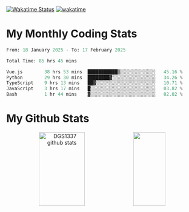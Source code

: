 [![Wakatime Status](https://github.com/noopurphalak/noopurphalak/workflows/wakatime-status-update/badge.svg)](https://github.com/noopurphalak/noopurphalak/actions/workflows/main.yml)
[![wakatime](https://wakatime.com/badge/user/80ace140-ef40-4fdd-b8ed-f3be3d2e1aea.svg)](https://wakatime.com/@80ace140-ef40-4fdd-b8ed-f3be3d2e1aea)

# My Monthly Coding Stats

<!--START_SECTION:waka-->

```python
From: 18 January 2025 - To: 17 February 2025

Total Time: 85 hrs 45 mins

Vue.js        38 hrs 53 mins  ███████████▒░░░░░░░░░░░░░   45.16 %
Python        29 hrs 30 mins  ████████▓░░░░░░░░░░░░░░░░   34.26 %
TypeScript    9 hrs 13 mins   ██▓░░░░░░░░░░░░░░░░░░░░░░   10.71 %
JavaScript    3 hrs 17 mins   █░░░░░░░░░░░░░░░░░░░░░░░░   03.82 %
Bash          1 hr 44 mins    ▓░░░░░░░░░░░░░░░░░░░░░░░░   02.02 %
```

<!--END_SECTION:waka-->

# My Github Stats
<div style="text-align: center;">
  <img width="49%" height="195px" src="https://github-readme-stats-sigma-five.vercel.app/api?username=noopurphalak&show_icons=true&count_private=true&hide_border=true&title_color=00FFFF&icon_color=00FFFF&text_color=00FFFF&bg_color=0d1117" alt="DGS1337 github stats" />
  <img width="41%" height="195px" src="https://github-readme-stats-sigma-five.vercel.app/api/top-langs/?username=noopurphalak&layout=compact&hide_border=true&title_color=00FFFF&text_color=00FFFF&bg_color=0d1117" />
</div>
